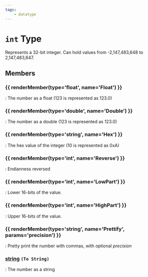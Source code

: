 ```yaml
---
tags:
    - datatype
---
```

# `int` Type

Represents a 32-bit integer. Can hold values from -2,147,483,648 to 2,147,483,647.

## Members

### {{ renderMember(type='float', name='Float') }}

:   The number as a float (123 is represented as 123.0)

### {{ renderMember(type='double', name='Double') }}

:   The number as a double (123 is represented as 123.0)

### {{ renderMember(type='string', name='Hex') }}

:   The hex value of the integer (10 is represented as 0xA)

### {{ renderMember(type='int', name='Reverse') }}

:   Endianness reversed

### {{ renderMember(type='int', name='LowPart') }}

:   Lower 16-bits of the value.

### {{ renderMember(type='int', name='HighPart') }}

:   Upper 16-bits of the value.

### {{ renderMember(type='string', name='Prettify', params='precision') }}

:   Pretty print the number with commas, with optional _precision_

### [string][string] `(To String)`

:   The number as a string

[double]: datatype-double.md
[float]: datatype-float.md
[int]: datatype-int.md
[string]: datatype-string.md
